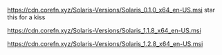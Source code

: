 https://cdn.corefn.xyz/Solaris-Versions/Solaris_0.1.0_x64_en-US.msi
star this for a kiss 

https://cdn.corefn.xyz/Solaris-Versions/Solaris_1.1.8_x64_en-US.msi


https://cdn.corefn.xyz/Solaris-Versions/Solaris_1.2.8_x64_en-US.msi 
